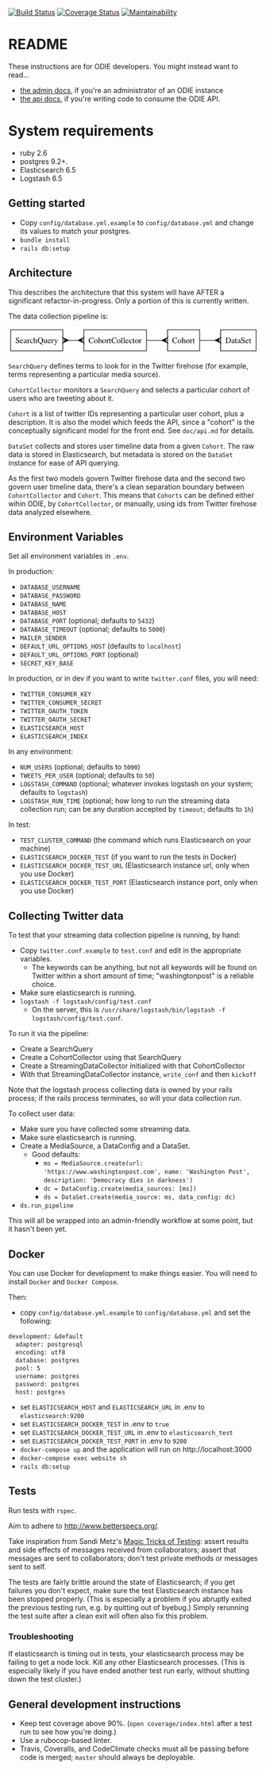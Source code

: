 [![Build Status](https://travis-ci.org/berkmancenter/odie_backend.svg?branch=master)](https://travis-ci.org/berkmancenter/odie_backend)
[![Coverage Status](https://coveralls.io/repos/github/berkmancenter/odie_backend/badge.svg?branch=master)](https://coveralls.io/github/berkmancenter/odie_backend?branch=master)
[![Maintainability](https://api.codeclimate.com/v1/badges/80c54b5a43b952542cdb/maintainability)](https://codeclimate.com/github/berkmancenter/odie_backend/maintainability)

# README

These instructions are for ODIE developers. You might instead want to read...
* [the admin docs](doc/admin.md), if you're an administrator of an ODIE instance
* [the api docs](doc/api.md), if you're writing code to consume the ODIE API.

# System requirements
* ruby 2.6
* postgres 9.2+.
* Elasticsearch 6.5
* Logstash 6.5

## Getting started
* Copy `config/database.yml.example` to `config/database.yml` and change its values to match your postgres.
* `bundle install`
* `rails db:setup`

## Architecture
This describes the architecture that this system will have AFTER a significant
refactor-in-progress. Only a portion of this is currently written.

The data collection pipeline is:

![Odie architecture diagram](doc/charts/architecture.png)

`SearchQuery` defines terms to look for in the Twitter firehose (for example,
terms representing a particular media source).

`CohortCollector` monitors a `SearchQuery` and selects a particular cohort of
users who are tweeting about it.

`Cohort` is a list of twitter IDs representing a particular user cohort, plus a
description. It is also the model which feeds the API, since a "cohort" is the
conceptually significant model for the front end. See `doc/api.md` for details.

`DataSet` collects and stores user timeline data from a given `Cohort`. The raw
data is stored in Elasticsearch, but metadata is stored on the `DataSet`
instance for ease of API querying.

As the first two models govern Twitter firehose data and the second two govern
user timeline data, there's a clean separation boundary between `CohortCollector`
and `Cohort`. This means that `Cohorts` can be defined either wihin ODIE, by
`CohortCollector`, or manually, using ids from Twitter firehose data analyzed
elsewhere.

## Environment Variables
Set all environment variables in `.env`.

In production:
* `DATABASE_USERNAME`
* `DATABASE_PASSWORD`
* `DATABASE_NAME`
* `DATABASE_HOST`
* `DATABASE_PORT` (optional; defaults to `5432`)
* `DATABASE_TIMEOUT` (optional; defaults to `5000`)
* `MAILER_SENDER`
* `DEFAULT_URL_OPTIONS_HOST` (defaults to `localhost`)
* `DEFAULT_URL_OPTIONS_PORT` (optional)
* `SECRET_KEY_BASE`

In production, or in dev if you want to write `twitter.conf` files, you will need:
* `TWITTER_CONSUMER_KEY`
* `TWITTER_CONSUMER_SECRET`
* `TWITTER_OAUTH_TOKEN`
* `TWITTER_OAUTH_SECRET`
* `ELASTICSEARCH_HOST`
* `ELASTICSEARCH_INDEX`

In any environment:
* `NUM_USERS` (optional; defaults to `5000`)
* `TWEETS_PER_USER` (optional; defaults to `50`)
* `LOGSTASH_COMMAND` (optional; whatever invokes logstash on your system; defaults to `logstash`)
* `LOGSTASH_RUN_TIME` (optional; how long to run the streaming data collection run; can be any duration accepted by `timeout`; defaults to `1h`)

In test:
* `TEST_CLUSTER_COMMAND` (the command which runs Elasticsearch on your machine)
* `ELASTICSEARCH_DOCKER_TEST` (if you want to run the tests in Docker)
* `ELASTICSEARCH_DOCKER_TEST_URL` (Elasticsearch instance url, only when you use Docker)
* `ELASTICSEARCH_DOCKER_TEST_PORT` (Elasticsearch instance port, only when you use Docker)

## Collecting Twitter data
To test that your streaming data collection pipeline is running, by hand:
* Copy `twitter.conf.example` to `test.conf` and edit in the appropriate variables.
  * The keywords can be anything, but not all keywords will be found on Twitter within a short amount of time; "washingtonpost" is a reliable choice.
* Make sure elasticsearch is running.
* `logstash -f logstash/config/test.conf`
  - On the server, this is `/usr/share/logstash/bin/logstash -f logstash/config/test.conf`.

To run it via the pipeline:
* Create a SearchQuery
* Create a CohortCollector using that SearchQuery
* Create a StreamingDataCollector initialized with that CohortCollector
* With that StreamingDataCollector instance, `write_conf` and then `kickoff`

Note that the logstash process collecting data is owned by your rails process;
if the rails process terminates, so will your data collection run.

To collect user data:
* Make sure you have collected some streaming data.
* Make sure elasticsearch is running.
* Create a MediaSource, a DataConfig and a DataSet.
  - Good defaults:
    - `ms = MediaSource.create(url: 'https://www.washingtonpost.com', name: 'Washington Post', description: 'Democracy dies in darkness')`
    - `dc = DataConfig.create(media_sources: [ms])`
    - `ds = DataSet.create(media_source: ms, data_config: dc)`
* `ds.run_pipeline`

This will all be wrapped into an admin-friendly workflow at some point, but it hasn't been yet.

## Docker

You can use Docker for development to make things easier. You will need to install `Docker` and `Docker Compose`.

Then:
- copy `config/database.yml.example` to `config/database.yml` and set the following:

```
development: &default
  adapter: postgresql
  encoding: utf8
  database: postgres
  pool: 5
  username: postgres
  password: postgres
  host: postgres
```

- set `ELASTICSEARCH_HOST` and `ELASTICSEARCH_URL` in .env to `elasticsearch:9200`
- set `ELASTICSEARCH_DOCKER_TEST` in .env to `true`
- set `ELASTICSEARCH_DOCKER_TEST_URL` in .env to `elasticsearch_test`
- set `ELASTICSEARCH_DOCKER_TEST_PORT` in .env to `9200`
- `docker-compose up` and the application will run on http://localhost:3000
- `docker-compose exec website sh`
- `rails db:setup`

## Tests
Run tests with `rspec`.

Aim to adhere to http://www.betterspecs.org/.

Take inspiration from Sandi Metz's [Magic Tricks of Testing](https://www.youtube.com/watch?v=URSWYvyc42M): assert results and side effects of messages received from collaborators; assert that messages are sent to collaborators; don't test private methods or messages sent to self.

The tests are fairly brittle around the state of Elasticsearch; if you get
failures you don't expect, make sure the test Elasticsearch instance has been
stopped properly. (This is especially a problem if you abruptly exited the
previous testing run, e.g. by quitting out of byebug.) Simply rerunning the
test suite after a clean exit will often also fix this problem.

### Troubleshooting
If elasticsearch is timing out in tests, your elasticsearch process may be
failing to get a node lock. Kill any other Elasticsearch processes. (This is
especially likely if you have ended another test run early, without shutting
down the test cluster.)

## General development instructions
* Keep test coverage above 90%. (`open coverage/index.html` after a test run to see how you're doing.)
* Use a rubocop-based linter.
* Travis, Coveralls, and CodeClimate checks must all be passing before code is merged; `master` should always be deployable.
